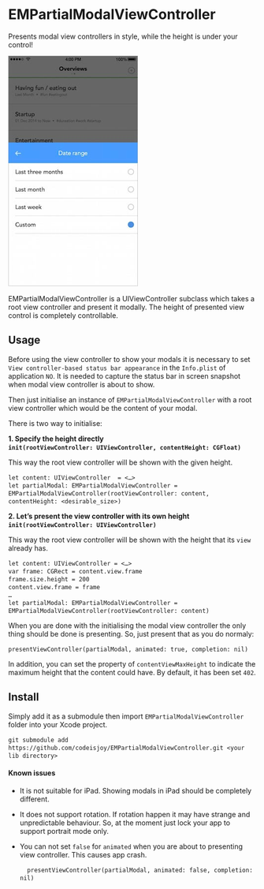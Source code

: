 # EMPartialModalViewController

Presents modal view controllers in style, while the height is under your control!

![EMPartialModalViewController shot](https://github.com/codeisjoy/EMPartialModalViewController/blob/master/partial_modal.jpg)

EMPartialModalViewController is a UIViewController subclass which takes a root view controller and present it modally. The height of presented view control is completely controllable.

## Usage

Before using the view controller to show your modals it is necessary to set `View controller-based status bar appearance` in the `Info.plist` of application `NO`. It is needed to capture the status bar in screen snapshot when modal view controller is about to show.

Then just initialise an instance of `EMPartialModalViewController` with a root view controller which would be the content of your modal.

There is two way to initialise:

**1. Specify the height directly <br/> `init(rootViewController: UIViewController, contentHeight: CGFloat)`**

This way the root view controller will be shown with the given height.

	let content: UIViewController  = <…>
	let partialModal: EMPartialModalViewController = EMPartialModalViewController(rootViewController: content, contentHeight: <desirable_size>)

**2. Let’s present the view controller with its own height<br/> `init(rootViewController: UIViewController)`**

This way the root view controller will be shown with the height that its `view` already has.

	let content: UIViewController = <…>
	var frame: CGRect = content.view.frame
	frame.size.height = 200
	content.view.frame = frame
	…
	let partialModal: EMPartialModalViewController = EMPartialModalViewController(rootViewController: content)

When you are done with the initialising the modal view controller the only thing should be done is presenting. So, just present that as you do normaly:

	presentViewController(partialModal, animated: true, completion: nil)

In addition, you can set the property of `contentViewMaxHeight` to indicate the maximum height that the content could have. By default, it has been set `402`.

## Install

Simply add it as a submodule then import `EMPartialModalViewController` folder into your Xcode project.

	git submodule add https://github.com/codeisjoy/EMPartialModalViewController.git <your lib directory>

#### Known issues

- It is not suitable for iPad. Showing modals in iPad should be completely different.
- It does not support rotation. If rotation happen it may have strange and unpredictable behaviour. So, at the moment just lock your app to support portrait mode only.
- You can not set `false` for `animated` when you are about to presenting view controller. This causes app crash.

		presentViewController(partialModal, animated: false, completion: nil)